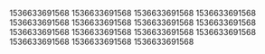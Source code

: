 1536633691568
1536633691568
1536633691568
1536633691568
1536633691568
1536633691568
1536633691568
1536633691568
1536633691568
1536633691568
1536633691568
1536633691568
1536633691568
1536633691568
1536633691568